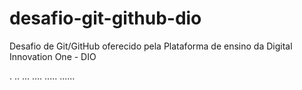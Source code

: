 # desafio-git-github-dio
Desafio de Git/GitHub oferecido pela Plataforma de ensino da Digital Innovation One - DIO


.
..
...
....
.....
......
